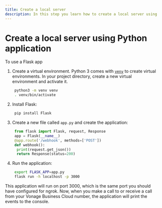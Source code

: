 ```yaml
---
title: Create a local server
description: In this step you learn how to create a local server using a Python application.
---
```


# Create a local server using Python application

To use a Flask app

1. Create a virtual environment. Python 3 comes with [`venv`](https://docs.python.org/3/library/venv.html#module-venv) to create virtual environments. In your project directory, create a new virtual environment and activate it.
    
   ```bash
    python3 -m venv venv
    . venv/bin/activate
   ```

2. Install Flask:
   ```bash
    pip install Flask
   ```

3. Create a new file called `app.py` and create the application:

   ```python
    from flask import Flask, request, Response
    app = Flask(__name__)
    @app.route('/webhook', methods=['POST'])
    def webhook():
     print(request.get_json())
     return Response(status=200)
   ```

4. Run the application:

   ```bash
    export FLASK_APP=app.py
    flask run -h localhost -p 3000
   ```

This application will run on port 3000, which is the same port you should have configured for ngrok. Now, when you make a call to or receive a call from your Vonage Business Cloud number, the application will print the events to the console.
